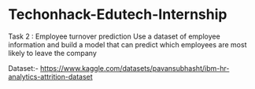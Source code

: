 # Techonhack-Edutech-Internship

Task 2 : Employee turnover prediction
Use a dataset of employee information and
build a model that can predict which
employees are most likely to leave the
company

Dataset:- https://www.kaggle.com/datasets/pavansubhasht/ibm-hr-analytics-attrition-dataset
